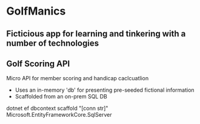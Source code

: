 # GolfManics 
## Ficticious app for learning and tinkering with a number of technologies
## Golf Scoring API 

Micro API for member scoring and handicap caclcuatlion

- Uses an in-memory 'db' for presenting pre-seeded fictional information
- Scaffolded from an on-prem SQL DB

dotnet ef dbcontext scaffold "[conn str]" Microsoft.EntityFrameworkCore.SqlServer 

